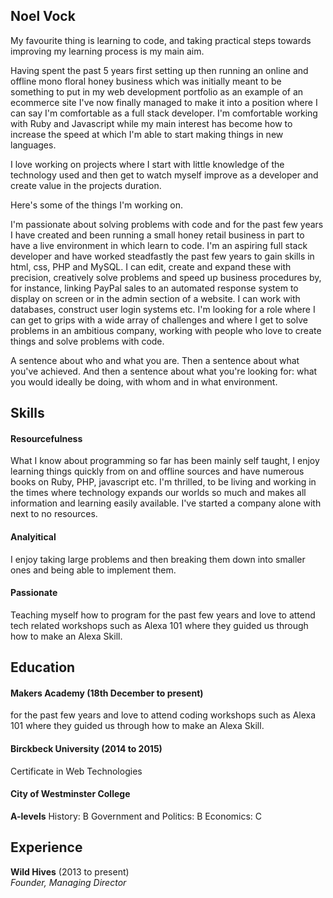 ## Noel Vock

My favourite thing is learning to code, and taking practical steps towards improving my learning process is my main aim.

Having spent the past 5 years first setting up then running an online and offline mono floral honey business which was initially meant to be something to put in my web development portfolio as an example of an ecommerce site I've now finally managed to make it into a position where I can say I'm comfortable as a full stack developer. I'm comfortable working with Ruby and Javascript while my main interest has become how to increase the speed at which I'm able to start making things in new languages.

I love working on projects where I start with little knowledge of the technology used and then get to watch myself improve as a developer and create value in the projects duration.

Here's some of the things I'm working on.


I'm passionate about solving problems with code and for the past few years I have created and been running a small honey retail business in part to have a live environment in which learn to code. I'm an aspiring full stack developer and have worked steadfastly the past few years to gain skills in html, css, PHP and MySQL. I can edit, create and expand these with precision, creatively solve problems and speed up business procedures by, for instance, linking PayPal sales to an automated response system to display on screen or in the admin section of a website. I can work with databases, construct user login systems etc. I'm looking for a role where I can get to grips with a wide array of challenges and where I get to solve problems in an ambitious company, working with people who love to create things and solve problems with code.

A sentence about who and what you are. Then a sentence about what you've achieved. And then a sentence about what you're looking for: what you would ideally be doing, with whom and in what environment.

## Skills

#### Resourcefulness

What I know about programming so far has been mainly self taught, I enjoy learning things quickly from on and offline sources and have numerous books on Ruby, PHP, javascript etc. I'm thrilled, to be living and working in the times where technology expands our worlds so much and makes all information and learning easily available. I've started a company alone with next to no resources.

#### Analyitical

I enjoy taking large problems and then breaking them down into smaller ones and being able to implement them.

#### Passionate

Teaching myself how to program for the past few years and love to attend tech related
workshops such as Alexa 101 where they guided us through how to make an Alexa Skill.

## Education

#### Makers Academy (18th December to present)

 for the past few years and love to attend coding
 workshops such as Alexa 101 where they guided us through how to make an Alexa Skill.


#### Birckbeck University (2014 to 2015)

Certificate in Web Technologies

#### City of Westminster College
**A-levels**
History: B
Government and Politics: B
Economics: C

## Experience

**Wild Hives** (2013 to present)    
*Founder, Managing Director*  
